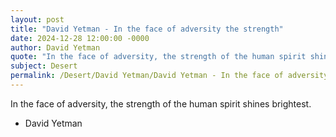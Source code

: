 ```yaml
---
layout: post
title: "David Yetman - In the face of adversity the strength"
date: 2024-12-28 12:00:00 -0000
author: David Yetman
quote: "In the face of adversity, the strength of the human spirit shines brightest."
subject: Desert
permalink: /Desert/David Yetman/David Yetman - In the face of adversity the strength
---
```


In the face of adversity, the strength of the human spirit shines brightest.

- David Yetman
